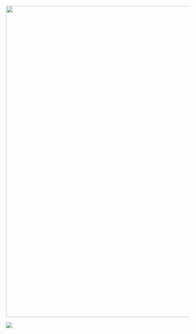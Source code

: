 <p align="center">
<img src="https://github.com/sjapanwala/unwrap-package-manager/assets/92124191/46a79ec5-8e48-4ca7-91a5-e892ac311da7" width="850" lenght="850">
</p>
<h align="center">
<img src="https://img.shields.io/badge/Version-Public_Pre_Release_[0.5]-red">
</h>

